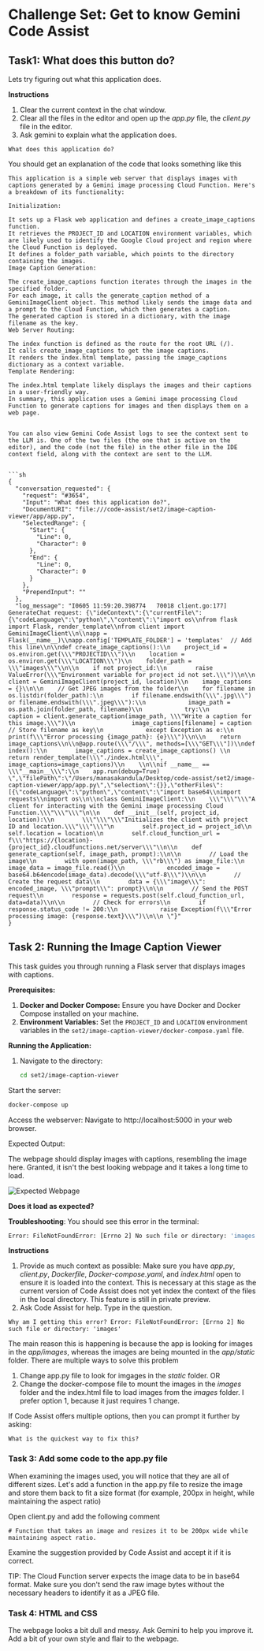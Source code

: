 # Challenge Set: Get to know Gemini Code Assist

## Task1: What does this button do?
Lets try figuring out what this application does.

**Instructions**
1. Clear the current context in the chat window.
2. Clear all the files in the editor and open up the *app.py* file, the *client.py* file in the editor. 
3. Ask gemini to explain what the application does.
```
What does this application do?
```
You should get an explanation of the code that looks something like this

```
This application is a simple web server that displays images with captions generated by a Gemini image processing Cloud Function. Here's a breakdown of its functionality:

Initialization:

It sets up a Flask web application and defines a create_image_captions function.
It retrieves the PROJECT_ID and LOCATION environment variables, which are likely used to identify the Google Cloud project and region where the Cloud Function is deployed.
It defines a folder_path variable, which points to the directory containing the images.
Image Caption Generation:

The create_image_captions function iterates through the images in the specified folder.
For each image, it calls the generate_caption method of a GeminiImageClient object. This method likely sends the image data and a prompt to the Cloud Function, which then generates a caption.
The generated caption is stored in a dictionary, with the image filename as the key.
Web Server Routing:

The index function is defined as the route for the root URL (/).
It calls create_image_captions to get the image captions.
It renders the index.html template, passing the image_captions dictionary as a context variable.
Template Rendering:

The index.html template likely displays the images and their captions in a user-friendly way.
In summary, this application uses a Gemini image processing Cloud Function to generate captions for images and then displays them on a web page.


You can also view Gemini Code Assist logs to see the context sent to the LLM is. One of the two files (the one that is active on the editor), and the code (not the file) in the other file in the IDE context field, along with the context are sent to the LLM. 


```sh
{
  "conversation_requested": {
    "request": "#3654",
    "Input": "What does this application do?",
    "DocumentURI": "file:///code-assist/set2/image-caption-viewer/app/app.py",
    "SelectedRange": {
      "Start": {
        "Line": 0,
        "Character": 0
      },
      "End": {
        "Line": 0,
        "Character": 0
      }
    },
    "PrependInput": ""
  },
  "log_message": "I0605 11:59:20.398774   70018 client.go:177] GenerateChat request: {\"ideContext\":{\"currentFile\":{\"codeLanguage\":\"python\",\"content\":\"import os\\nfrom flask import Flask, render_template\\nfrom client import GeminiImageClient\\n\\napp = Flask(__name__)\\napp.config['TEMPLATE_FOLDER'] = 'templates'  // Add this line\\n\\ndef create_image_captions():\\n    project_id = os.environ.get(\\\"PROJECTID\\\")\\n    location = os.environ.get(\\\"LOCATION\\\")\\n    folder_path = \\\"images\\\"\\n\\n    if not project_id:\\n        raise ValueError(\\\"Environment variable for project id not set.\\\")\\n\\n    client = GeminiImageClient(project_id, location)\\n    image_captions = {}\\n\\n    // Get JPEG images from the folder\\n    for filename in os.listdir(folder_path):\\n        if filename.endswith(\\\".jpg\\\") or filename.endswith(\\\".jpeg\\\"):\\n            image_path = os.path.join(folder_path, filename)\\n            try:\\n                caption = client.generate_caption(image_path, \\\"Write a caption for this image.\\\")\\n                image_captions[filename] = caption  // Store filename as key\\n            except Exception as e:\\n                print(f\\\"Error processing {image_path}: {e}\\\")\\n\\n    return image_captions\\n\\n@app.route(\\\"/\\\", methods=[\\\"GET\\\"])\\ndef index():\\n        image_captions = create_image_captions() \\n        return render_template(\\\"./index.html\\\", image_captions=image_captions)\\n    \\n\\nif __name__ == \\\"__main__\\\":\\n    app.run(debug=True) \",\"filePath\":\"/Users/manasakandula/Desktop/code-assist/set2/image-caption-viewer/app/app.py\",\"selection\":{}},\"otherFiles\":[{\"codeLanguage\":\"python\",\"content\":\"import base64\\nimport requests\\nimport os\\n\\nclass GeminiImageClient:\\n    \\\"\\\"\\\"A client for interacting with the Gemini image processing Cloud Function.\\\"\\\"\\\"\n\\n    def __init__(self, project_id, location):\\n        \\\"\\\"\\\"Initializes the client with project ID and location.\\\"\\\"\\\"\n        self.project_id = project_id\\n        self.location = location\\n        self.cloud_function_url = f\\\"https://{location}-{project_id}.cloudfunctions.net/server\\\"\\n\\n    def generate_caption(self, image_path, prompt):\\n\\n        // Load the image\\n        with open(image_path, \\\"rb\\\") as image_file:\\n            image_data = image_file.read()\\n            encoded_image = base64.b64encode(image_data).decode(\\\"utf-8\\\")\\n\\n        // Create the request data\\n        data = {\\\"image\\\": encoded_image, \\\"prompt\\\": prompt}\\n\\n        // Send the POST request\\n        response = requests.post(self.cloud_function_url, data=data)\\n\\n        // Check for errors\\n        if response.status_code != 200:\\n            raise Exception(f\\\"Error processing image: {response.text}\\\")\\n\\n \"}"
}
```
## Task 2: Running the Image Caption Viewer

This task guides you through running a Flask server that displays images with captions. 

**Prerequisites:**

1. **Docker and Docker Compose:** Ensure you have Docker and Docker Compose installed on your machine.
2. **Environment Variables:** Set the `PROJECT_ID` and `LOCATION` environment variables in the `set2/image-caption-viewer/docker-compose.yaml` file.


**Running the Application:**

1. Navigate to the directory:
   ```sh
   cd set2/image-caption-viewer
   ```

Start the server:
```sh
docker-compose up
```
Access the webserver: Navigate to http://localhost:5000 in your web browser.

Expected Output:

The webpage should display images with captions, resembling the image here. Granted, it isn't the best looking webpage and it takes a long time to load.

![Expected Webpage](./readme-images/expected_output.png)

**Does it load as expected?**

**Troubleshooting**:
You should see this error in the terminal:

```sh
Error: FileNotFoundError: [Errno 2] No such file or directory: 'images'
```
**Instructions**
1. Provide as much context as possible: Make sure you have *app.py*, *client.py*, *Dockerfile*, *Docker-compose.yaml*, and *index.html* open to ensure it is loaded into the context. This is necessary at this stage as the current version of Code Assist does not yet index the context of the files in the local directory. This feature is still in private preview.
2. Ask Code Assist for help. Type in the question. 
```
Why am I getting this error? Error: FileNotFoundError: [Errno 2] No such file or directory: 'images'
```
The main reason this is happening is because the app is looking for images in the *app/images*, whereas the images are being mounted in the *app/static* folder. 
There are multiple ways to solve this problem
1. Change app.py file to look for imgages in the *static* folder. OR
2. Change the docker-compose file to mount the images in the *images* folder and the index.html file to load images from the  *images* folder. 
I prefer option 1, because it just requires 1 change.

If Code Assist offers multiple options, then you can prompt it further by asking:
```
What is the quickest way to fix this?
```

### Task 3: Add some code to the app.py file
When examining the images used, you will notice that they are all of different sizes.
Let's add a function in the app.py file to resize the image and store them back to fit a size format (for example, 200px in height, while maintaining the aspect ratio)

Open client.py and add the following comment

```
# Function that takes an image and resizes it to be 200px wide while maintaining aspect ratio.
```
Examine the suggestion provided by Code Assist and accept it if it is correct.

TIP: The Cloud Function server expects the image data to be in base64 format. Make sure you don't send the raw image bytes without the necessary headers to identify it as a JPEG file.


### Task 4: HTML and CSS
The webpage looks a bit dull and messy. Ask Gemini to help you improve it. Add a bit of your own style and flair to the webpage.



   